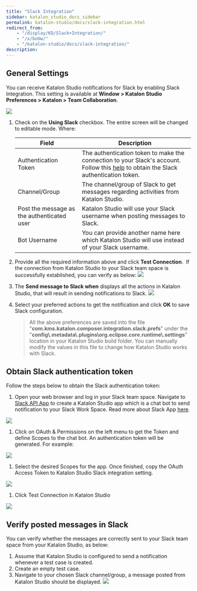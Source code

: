 ```yaml
---
title: "Slack Integration"
sidebar: katalon_studio_docs_sidebar
permalink: katalon-studio/docs/slack-integration.html
redirect_from:
    - "/display/KD/Slack+Integration/"
    - "/x/boUw/"
    - "/katalon-studio/docs/slack-integration/"
description:
---
```

General Settings
----------------

You can receive Katalon Studio notifications for Slack by enabling Slack Integration. This setting is available at **Window > Katalon Studio Preferences > Katalon > Team Collaboration**.

![](../../images/katalon-studio/docs/slack-integration/image2017-6-29-163A573A34.png)

1.  Check on the **Using Slack** checkbox. The entire screen will be changed to editable mode. Where:

    | Field | Description |
    | --- | --- |
    | Authentication Token | The authentication token to make the connection to your Slack's account. Follow this [help](/display/KD/Slack+Integration#SlackIntegration-ObtainSlackauthenticationtoken) to obtain the Slack authentication token. |
    | Channel/Group | The channel/group of Slack to get messages regarding activities from Katalon Studio. |
    | Post the message as the authenticated user | Katalon Studio will use your Slack username when posting messages to Slack. |
    | Bot Username | You can provide another name here which Katalon Studio will use instead of your Slack username. |

2.  Provide all the required information above and click **Test Connection**. 
    If the connection from Katalon Studio to your Slack team space is successfully established, you can verify as below:
    ![](../../images/katalon-studio/docs/slack-integration/2.png)


3.  The **Send message to Slack when** displays all the actions in Katalon Studio, that will result in sending notifications to Slack.
    ![](../../images/katalon-studio/docs/slack-integration/3.png)


4.  Select your preferred actions to get the notification and click **OK** to save Slack configuration.

    > All the above preferences are saved into the file "**com.kms.katalon.composer.integration.slack.prefs**" under the "**config\\.metadata\\.plugins\\org.eclipse.core.runtime\\.settings**" location in your Katalon Studio build folder. You can manually modify the values in this file to change how Katalon Studio works with Slack.


Obtain Slack authentication token
---------------------------------

Follow the steps below to obtain the Slack authentication token:

1.  Open your web browser and log in your Slack team space. Navigate to [Slack API App](https://api.slack.com/apps) to create a Katalon Studio app which is a chat bot to send notification to your Slack Work Space. Read more about Slack App [here](https://api.slack.com/slack-apps).


![](../../images/katalon-studio/docs/slack-integration/MnrcS0uw3RstYk6DKbgFSGhJJygIFZ3Q6JpnPxCai23ZsF5anp)

1.  Click on OAuth & Permissions on the left menu to get the Token and define Scopes to the chat bot. An authentication token will be generated. For example:


![](../../images/katalon-studio/docs/slack-integration/Screen-Shot-2018-08-06-at-10.50.04-AM.png)

1.  Select the desired Scopes for the app. Once finished, copy the OAuth Access Token to Katalon Studio Slack integration setting.


![](../../images/katalon-studio/docs/slack-integration/NRAcNKO3hdIjFDPZQoVXGhxg3ogn65uuos4_dbIemoGmhXz0dV)

1.  Click Test Connection in Katalon Studio


![](../../images/katalon-studio/docs/slack-integration/Screen-Shot-2018-08-06-at-1.07.16-PM.png)

Verify posted messages in Slack
-------------------------------

You can verify whether the messages are correctly sent to your Slack team space from your Katalon Studio, as below:

1.  Assume that Katalon Studio is configured to send a notification whenever a test case is created.
2.  Create an empty test case.
3.  Navigate to your chosen Slack channel/group, a message posted from Katalon Studio should be displayed.
    ![](../../images/katalon-studio/docs/slack-integration/6.png)
